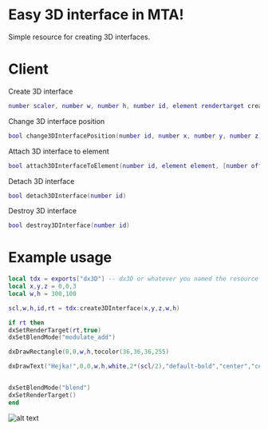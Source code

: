 # Easy 3D interface in MTA!

Simple resource for creating 3D interfaces.

# Client

Create 3D interface

```lua
number scaler, number w, number h, number id, element rendertarget create3DInterface(number x, number y, number z, number w, number h, [number scaler, number distance, number lookx, number looky, number lookz])
```

Change 3D interface position

```lua
bool change3DInterfacePosition(number id, number x, number y, number z)
```

Attach 3D interface to element

```lua
bool attach3DInterfaceToElement(number id, element element, [number offX, number offY, number offZ])
```

Detach 3D interface

```lua
bool detach3DInterface(number id)
```

Destroy 3D interface

```lua
bool destroy3DInterface(number id)
```

# Example usage

```lua
local tdx = exports["dx3D"] -- dx3D or whatever you named the resource
local x,y,z = 0,0,3
local w,h = 300,100

scl,w,h,id,rt = tdx:create3DInterface(x,y,z,w,h)

if rt then
dxSetRenderTarget(rt,true)
dxSetBlendMode("modulate_add")

dxDrawRectangle(0,0,w,h,tocolor(36,36,36,255)

dxDrawText("Hejka!",0,0,w,h,white,2*(scl/2),"default-bold","center","center")


dxSetBlendMode("blend")
dxSetRenderTarget()
end
```
![alt text](https://cdn.discordapp.com/attachments/1122096051080401018/1220122193854464081/image-38.png?ex=662a2297&is=6628d117&hm=7baa1c8fee8c67d49430c4c7a67ff8bd108ba1f10b5b9865c0e1bc1c0082ef97&)
